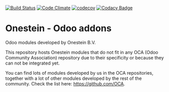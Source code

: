 [![Build Status](https://travis-ci.org/onesteinbv/addons-onestein.svg?branch=11.0)](https://travis-ci.org/onesteinbv/addons-onestein)
[![Code Climate](https://codeclimate.com/github/onesteinbv/addons-onestein/badges/gpa.svg)](https://codeclimate.com/github/onesteinbv/addons-onestein)
[![codecov](https://codecov.io/gh/onesteinbv/addons-onestein/branch/11.0/graph/badge.svg)](https://codecov.io/gh/onesteinbv/addons-onestein)
[![Codacy Badge](https://api.codacy.com/project/badge/Grade/4e5bb722b9bb48f8a18184dc519f134a)](https://www.codacy.com/app/astirpe/addons-onestein?utm_source=github.com&utm_medium=referral&utm_content=onesteinbv/addons-onestein&utm_campaign=badger)


Onestein - Odoo addons
======================

Odoo modules developed by Onestein B.V.

This repository hosts Onestein modules that do not fit in any OCA
(Odoo Community Association) repository due to their specificity or
because they can not be integrated yet.

You can find lots of modules developed by us in the OCA repositories,
together with a lot of other modules developed by the rest of the
community. Check the list here: https://github.com/OCA.

